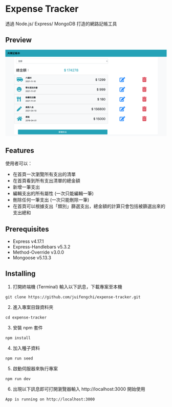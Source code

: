 # Expense Tracker

透過 Node.js/ Express/ MongoDB 打造的網路記帳工具

## Preview

![](preview.png)

## Features

使用者可以：

- 在首頁一次瀏覽所有支出的清單
- 在首頁看到所有支出清單的總金額
- 新增一筆支出
- 編輯支出的所有屬性 (一次只能編輯一筆)
- 刪除任何一筆支出 (一次只能刪除一筆)
- 在首頁可以根據支出「類別」篩選支出，總金額的計算只會包括被篩選出來的支出總和

## Prerequisites

- Express v4.17.1
- Express-Handlebars v5.3.2
- Method-Override v3.0.0
- Mongoose v5.13.3

## Installing

1. 打開終端機 (Terminal) 輸入以下訊息，下載專案至本機

```
git clone https://github.com/juifengchi/expense-tracker.git
```

2. 進入專案目錄資料夾

```
cd expense-tracker
```

3. 安裝 npm 套件

```
npm install
```

4. 加入種子資料

```
npm run seed
```

5. 啟動伺服器來執行專案

```
npm run dev
```

6. 出現以下訊息即可打開瀏覽器輸入 http://localhost:3000 開始使用

```
App is running on http://localhost:3000
```
